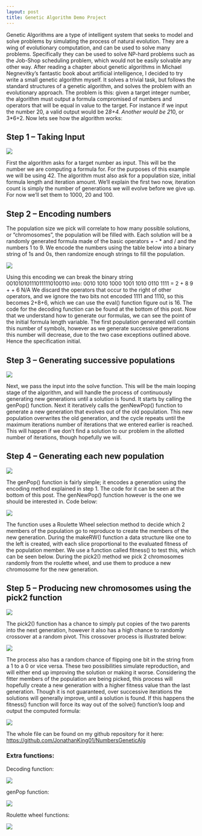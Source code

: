 ```yaml
---
layout: post
title: Genetic Algorithm Demo Project
---
```


Genetic Algorithms are a type of intelligent system that seeks to model and solve problems by simulating the process of natural evolution. They are a wing of evolutionary computation, and can be used to solve many problems. Specifically they can be used to solve NP-hard problems such as the Job-Shop scheduling problem, which would not be easily solvable any other way. 
After reading a chapter about genetic algorithms in Michael Negnevitky’s fantastic book about artificial intelligence, I decided to try write a small genetic algorithm myself. It solves a trivial task, but follows the standard structures of a genetic algorithm, and solves the problem with an evolutionary approach. 
The problem is this: given a target integer number, the algorithm must output a formula compromised of numbers and operators that will be equal in value to the target. For instance if we input the number 20, a valid output would be 2*8+4. Another would be 2*10, or 3*6+2. 
Now lets see how the algorithm works:

## Step 1 – Taking Input 
 
![](https://raw.githubusercontent.com/JonathanKing01/jonathanking01.github.io/master/images/Input.PNG)
 
First the algorithm asks for a target number as input. This will be the number we are computing a formula for. For the purposes of this example we will be using 42.
The algorithm must also ask for a population size, initial formula length and iteration amount. We’ll explain the first two now, iteration count is simply the number of generations we will evolve before we give up. For now we’ll set them to 1000, 20 and 100.  

## Step 2 – Encoding numbers

The population size we pick will correlate to how many possible solutions, or “chromosomes”, the population will be filled with. Each solution will be a randomly generated formula made of the basic operators + - * and / and the numbers 1 to 9. We encode the numbers using the table below into a binary string of 1s and 0s, then randomize enough strings to fill the population. 

![](https://raw.githubusercontent.com/JonathanKing01/jonathanking01.github.io/master/images/Table.PNG)



Using this encoding we can break the binary string 001010101110111110100110 into:
0010 1010 1000 1001 1010 0110 1111 = 2 + 8 9 + +  6 N/A
We discard the operators that occur to the right of other operators, and we ignore the two bits not encoded 1111 and 1110, so this becomes 2+8+6, which we can use the eval() function figure out is 16. 
The code for the decoding function can be found at the bottom of this post. 
Now that we understand how to generate our formulas, we can see the point of the initial formula length variable. The first population generated will contain this number of symbols, however as we generate successive generations this number will decrease, due to the two case exceptions outlined above. Hence the specification initial.

## Step 3 – Generating successive populations

![](https://raw.githubusercontent.com/JonathanKing01/jonathanking01.github.io/master/images/Solve.PNG)
 
Next, we pass the input into the solve function. This will be the main looping stage of the algorithm, and will handle the process of continuously generating new generations until a solution is found. It starts by calling the genPop() function. Next it iteratively calls the genNewPop() function to generate a new generation that evolves out of the old population. This new population overwrites the old generation, and the cycle repeats until the maximum iterations number of iterations that we entered earlier is reached. This will happen if we don’t find a solution to our problem in the allotted number of iterations, though hopefully we will. 

## Step 4 – Generating each new population

![](https://raw.githubusercontent.com/JonathanKing01/jonathanking01.github.io/master/images/genNewPop.PNG)

The genPop() function is fairly simple; it encodes a generation using the encoding method explained in step 1. The code for it can be seen at the bottom of this post. The genNewPop() function however is the one we should be interested in. Code below:

![](https://raw.githubusercontent.com/JonathanKing01/jonathanking01.github.io/master/images/RouletteWheel.PNG)
 
The function uses a Roulette Wheel selection method to decide which 2 members of the population go to reproduce to create the members of the new generation. During the makeRW() function a data structure like one to the left is created, with each slice proportional to the evaluated fitness of the population member. We use a function called fitness() to test this, which can be seen below. During the pick2() method we pick 2 chromosomes randomly from the roulette wheel, and use them to produce a new chromosome for the new generation.


## Step 5 – Producing new chromosomes using the pick2 function

![](https://raw.githubusercontent.com/JonathanKing01/jonathanking01.github.io/master/images/pick2.PNG)
 
The pick2() function has a chance to simply put copies of the two parents into the next generation, however it also has a high chance to randomly crossover at a random pivot. This crossover process is illustrated below:

![](https://raw.githubusercontent.com/JonathanKing01/jonathanking01.github.io/master/images/Crossover.PNG)

The process also has a random chance of flipping one bit in the string from a 1 to a 0 or vice versa. These two possibilities simulate reproduction, and will either end up improving the solution or making it worse.  Considering the fitter members of the population are being picked, this process will hopefully create a new generation with a higher fitness value than the last generation. Though it is not guaranteed, over successive iterations the solutions will generally improve, until a solution is found. If this happens the fitness() function will force its way out of the solve() function’s loop and output the computed formula:

![](https://raw.githubusercontent.com/JonathanKing01/jonathanking01.github.io/master/images/Answer.PNG)

The whole file can be found on my github repository for it here: https://github.com/JonathanKing01/NumbersGeneticAlg



### Extra functions:

Decoding function:

![](https://raw.githubusercontent.com/JonathanKing01/jonathanking01.github.io/master/images/Decode.PNG)

genPop function:

![](https://raw.githubusercontent.com/JonathanKing01/jonathanking01.github.io/master/images/genPop.PNG)

Roulette wheel functions:

![](https://raw.githubusercontent.com/JonathanKing01/jonathanking01.github.io/master/images/RWselection.PNG)
